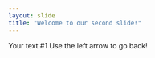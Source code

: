```yaml
---
layout: slide
title: "Welcome to our second slide!"
---
```

Your text #1
Use the left arrow to go back!
